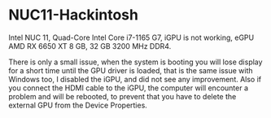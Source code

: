 # NUC11-Hackintosh
 
Intel NUC 11, Quad-Core Intel Core i7-1165 G7,
iGPU is not working,
eGPU AMD RX 6650 XT 8 GB,
32 GB 3200 MHz DDR4.

There is only a small issue, when the system is booting you will lose display for a short time until the GPU driver is loaded, that is the same issue with Windows too, I disabled the iGPU, and did not see any improvement.
Also if you connect the HDMI cable to the iGPU, the computer will encounter a problem and will be rebooted, to prevent that you have to delete the external GPU from the Device Properties.
